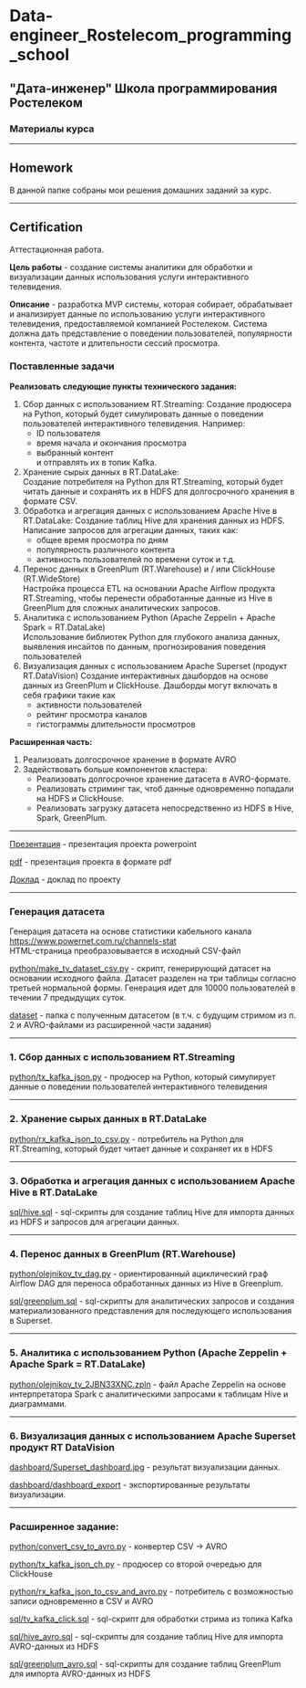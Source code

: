 # Data-engineer_Rostelecom_programming_school
## "Дата-инженер" Школа программирования Ростелеком
### Материалы курса

---

## Homework
В данной папке собраны мои решения домашних заданий за курс.  

---

## Certification
Аттестационная работа.

**Цель работы** - создание системы аналитики для обработки и визуализации данных использования услуги интерактивного телевидения.

**Описание** - разработка MVP системы, которая собирает, обрабатывает и анализирует данные по использованию услуги интерактивного телевидения, предоставляемой компанией Ростелеком. Система должна дать представление о поведении пользователей, популярности контента, частоте и длительности сессий
просмотра.

### Поставленные задачи

**Реализовать следующие пункты технического задания:**  
1. Сбор данных с использованием RT.Streaming:
Создание продюсера на Python, который будет симулировать данные о поведении пользователей интерактивного телевидения. Например:
    - ID пользователя
    - время начала и окончания просмотра
    - выбранный контент  
    и отправлять их в топик Kafka.  
2. Хранение сырых данных в RT.DataLake:  
Создание потребителя на Python для RT.Streaming, который будет читать данные и сохранять их в HDFS для долгосрочного хранения в формате CSV.
3. Обработка и агрегация данных с использованием Apache Hive в RT.DataLake:
Создание таблиц Hive для хранения данных из HDFS. Написание запросов для агрегации данных, таких как:
    - общее время просмотра по дням
    - популярность различного контента
    - активность пользователей по времени суток и т.д.
4. Перенос данных в GreenPlum (RT.Warehouse) и / или ClickHouse (RT.WideStore)  
Настройка процесса ETL на основании Apache Airflow продукта RT.Streaming, чтобы перенести обработанные данные из Hive в GreenPlum для сложных аналитических запросов.
5. Аналитика с использованием Python (Apache Zeppelin + Apache Spark = RT.DataLake)  
Использование библиотек Python для глубокого анализа данных, выявления инсайтов по данным, прогнозирования поведения пользователей
6. Визуализация данных с использованием Apache Superset (продукт RT.DataVision)
Создание интерактивных дашбордов на основе данных из GreenPlum и ClickHouse. Дашборды могут включать в себя графики такие как
    - активности пользователей
    - рейтинг просмотра каналов
    - гистограммы длительности просмотров

**Расширенная часть:**

1. Реализовать долгосрочное хранение в формате AVRO
2. Задействовать больше компонентов кластера:
    - Реализовать долгосрочное хранение датасета в AVRO-формате.
    - Реализовать стриминг так, чтоб данные одновременно попадали на HDFS и ClickHouse.
    - Реализовать загрузку датасета непосредственно из HDFS в Hive, Spark, GreenPlum.

---

[Презентация](https://github.com/Olmeor/Data-engineer_Rostelecom_programming_school/blob/main/%D0%A1ertification/presentation.pptx) - презентация проекта powerpoint  

[pdf](https://github.com/Olmeor/Data-engineer_Rostelecom_programming_school/blob/main/%D0%A1ertification/presentation.pdf) - презентация проекта в формате pdf

[Доклад](https://github.com/Olmeor/Data-engineer_Rostelecom_programming_school/blob/main/%D0%A1ertification/%D0%94%D0%BE%D0%BA%D0%BB%D0%B0%D0%B4.docx) - доклад по проекту

---

### Генерация датасета

Генерация датасета на основе статистики кабельного канала https://www.powernet.com.ru/channels-stat  
HTML-страница преобразовывается в исходный CSV-файл

[python/make_tv_dataset_csv.py](https://github.com/Olmeor/Data-engineer_Rostelecom_programming_school/blob/main/%D0%A1ertification/python/make_tv_dataset_csv.py) - скрипт, генерирующий датасет на основании исходного файла. Датасет разделен на три таблицы согласно третьей нормальной формы. Генерация идет для 10000 пользователей в течении 7 предыдущих суток.

[dataset](https://github.com/Olmeor/Data-engineer_Rostelecom_programming_school/tree/main/%D0%A1ertification/dataset) - папка с полученным датасетом (в т.ч. с будущим стримом из п. 2 и AVRO-файлами из расширенной части задания)

---

### 1. Сбор данных с использованием RT.Streaming

[python/tx_kafka_json.py](https://github.com/Olmeor/Data-engineer_Rostelecom_programming_school/blob/main/%D0%A1ertification/python/tx_kafka_json.py) - продюсер на Python, который симулирует данные о поведении пользователей интерактивного телевидения

---

### 2. Хранение сырых данных в RT.DataLake

[python/rx_kafka_json_to_csv.py](https://github.com/Olmeor/Data-engineer_Rostelecom_programming_school/blob/main/%D0%A1ertification/python/rx_kafka_json_to_csv.py) - потребитель на Python для RT.Streaming, который будет читает данные и сохраняет их в HDFS

---

### 3. Обработка и агрегация данных с использованием Apache Hive в RT.DataLake

[sql/hive.sql](https://github.com/Olmeor/Data-engineer_Rostelecom_programming_school/blob/main/%D0%A1ertification/sql/hive.sql) - sql-скрипты для создание таблиц Hive для импорта данных из HDFS и запросов для агрегации данных.

---

### 4. Перенос данных в GreenPlum (RT.Warehouse)

[python/olejnikov_tv_dag.py](https://github.com/Olmeor/Data-engineer_Rostelecom_programming_school/blob/main/%D0%A1ertification/python/olejnikov_tv_dag.py) - ориентированный ациклический граф Airflow DAG для переноса обработанных данных из Hive в Greenplum.

[sql/greenplum.sql](https://github.com/Olmeor/Data-engineer_Rostelecom_programming_school/blob/main/%D0%A1ertification/sql/greenplum.sql) - sql-скрипты для аналитических запросов и создания материализованного представления для последующего использования в Superset. 

---

### 5. Аналитика с использованием Python (Apache Zeppelin + Apache Spark = RT.DataLake)

[python/olejnikov_tv_2JBN33XNC.zpln](https://github.com/Olmeor/Data-engineer_Rostelecom_programming_school/blob/main/%D0%A1ertification/python/olejnikov_tv_2JBN33XNC.zpln) - файл Apache Zeppelin на основе интерпретатора Spark с аналитическими запросами к таблицам Hive и диаграммами.

---

### 6. Визуализация данных с использованием Apache Superset продукт RT DataVision

[dashboard/Superset_dashboard.jpg](https://github.com/Olmeor/Data-engineer_Rostelecom_programming_school/blob/main/%D0%A1ertification/dashboard/Superset_dashboard.jpg) - результат визуализации данных.

[dashboard/dashboard_export](https://github.com/Olmeor/Data-engineer_Rostelecom_programming_school/blob/main/%D0%A1ertification/dashboard/dashboard_export_20230927T091411.zip) - экспортированные результаты визуализации.

---

### Расширенное задание:

[python/convert_csv_to_avro.py](https://github.com/Olmeor/Data-engineer_Rostelecom_programming_school/blob/main/%D0%A1ertification/python/convert_csv_to_avro.py) - конвертер CSV -> AVRO

[python/tx_kafka_json_ch.py](https://github.com/Olmeor/Data-engineer_Rostelecom_programming_school/blob/main/%D0%A1ertification/python/tx_kafka_json_ch.py) - продюсер со второй очередью для ClickHouse

[python/rx_kafka_json_to_csv_and_avro.py](https://github.com/Olmeor/Data-engineer_Rostelecom_programming_school/blob/main/%D0%A1ertification/python/rx_kafka_json_to_csv_and_avro.py) - потребитель с возможностью записи одновременно в CSV и AVRO

[sql/tv_kafka_click.sql](https://github.com/Olmeor/Data-engineer_Rostelecom_programming_school/blob/main/%D0%A1ertification/sql/tv_kafka_click.sql) - sql-скрипт для обработки стрима из топика Kafka

[sql/hive_avro.sql](https://github.com/Olmeor/Data-engineer_Rostelecom_programming_school/blob/main/%D0%A1ertification/sql/hive_avro.sql) - sql-скрипты для создание таблиц Hive для импорта AVRO-данных из HDFS

[sql/greenplum_avro.sql](https://github.com/Olmeor/Data-engineer_Rostelecom_programming_school/blob/main/%D0%A1ertification/sql/greenplum_avro.sql) - sql-скрипты для создание таблиц GreenPlum для импорта AVRO-данных из HDFS
